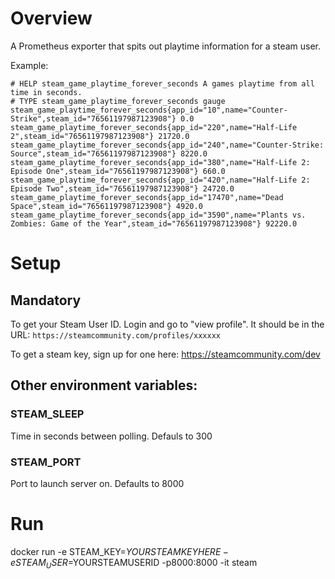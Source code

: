 # Overview

A Prometheus exporter that spits out playtime information for a steam user.

Example:

```
# HELP steam_game_playtime_forever_seconds A games playtime from all time in seconds.
# TYPE steam_game_playtime_forever_seconds gauge
steam_game_playtime_forever_seconds{app_id="10",name="Counter-Strike",steam_id="76561197987123908"} 0.0
steam_game_playtime_forever_seconds{app_id="220",name="Half-Life 2",steam_id="76561197987123908"} 21720.0
steam_game_playtime_forever_seconds{app_id="240",name="Counter-Strike: Source",steam_id="76561197987123908"} 8220.0
steam_game_playtime_forever_seconds{app_id="380",name="Half-Life 2: Episode One",steam_id="76561197987123908"} 660.0
steam_game_playtime_forever_seconds{app_id="420",name="Half-Life 2: Episode Two",steam_id="76561197987123908"} 24720.0
steam_game_playtime_forever_seconds{app_id="17470",name="Dead Space",steam_id="76561197987123908"} 4920.0
steam_game_playtime_forever_seconds{app_id="3590",name="Plants vs. Zombies: Game of the Year",steam_id="76561197987123908"} 92220.0
```

# Setup

## Mandatory

To get your Steam User ID. Login and go to "view profile".
It should be in the URL:
`https://steamcommunity.com/profiles/xxxxxx`

To get a steam key, sign up for one here:
https://steamcommunity.com/dev

## Other environment variables:

### STEAM_SLEEP

Time in seconds between polling.
Defauls to 300

### STEAM_PORT

Port to launch server on.
Defaults to 8000

# Run
docker run -e STEAM_KEY=$YOURSTEAMKEYHERE -e STEAM_USER=$YOURSTEAMUSERID  -p8000:8000  -it steam 

